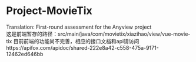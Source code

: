 # Project-MovieTix
Translation: First-round assessment for the Anyview project</br>
这是前端暂存的路径：src/main/java/com/movietix/xiazihao/view/vue-movie-tix
目前前端的功能尚不完善，相应的接口文档和api请访问https://apifox.com/apidoc/shared-222e8a42-c558-475a-9171-12462ed646bb
